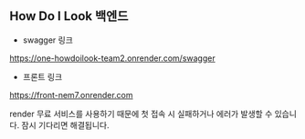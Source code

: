 ## How Do I Look 백엔드

- swagger 링크

https://one-howdoilook-team2.onrender.com/swagger

- 프론트 링크

https://front-nem7.onrender.com

render 무료 서비스를 사용하기 때문에 첫 접속 시 실패하거나 에러가 발생할 수 있습니다. 잠시 기다리면 해결됩니다.
